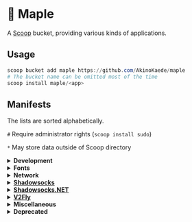 # 🍁 Maple

A [Scoop](https://scoop-docs.now.sh/) bucket, providing various kinds of applications.

## Usage

```powershell
scoop bucket add maple https://github.com/AkinoKaede/maple
# The bucket name can be omitted most of the time
scoop install maple/<app>
```

## Manifests

The lists are sorted alphabetically.

`#` Require administrator rights (`scoop install sudo`)

`*` May store data outside of Scoop directory

<details>
<summary><strong>Development</strong></summary>

- [bloomrpc](https://github.com/uw-labs/bloomrpc) `*`

</details>

<details>
<summary><strong>Fonts</strong></summary>

- [sarasagothic-term-sc-nf](https://github.com/AkinoKaede/Sarasa-Gothic-Term-SC-Nerd) `#`

</details>

<details>
<summary><strong>Network</strong></summary>

- [nat-type-tester](https://github.com/HMBSbige/NatTypeTester)
- [sagerconnect](https://github.com/SagerNet/SagerConnect)
- [v2raya](https://github.com/v2rayA/v2rayA)

</details>


<details>
<summary><strong><a href="https://shadowsocks.org">Shadowsocks</a></strong></summary>

- [simple-obfs](https://github.com/shadowsocks/simple-obfs)
- [v2ray-plugin](https://github.com/shadowsocks/v2ray-plugin)

</details>

<details>
<summary><strong><a href="https://github.com/Shadowsocks-NET">Shadowsocks.NET</a></strong></summary>

- [qv2ray](https://github.com/Shadowsocks-NET/Qv2ray)
- [qv2ray-plugin-netfilter](https://github.com/Shadowsocks-NET/QvPlugin-Netfilter)

</details>

<details>
<summary><strong><a href="https://www.v2fly.org">V2Fly</a></strong></summary>

- [v2ray-beta](https://github.com/v2fly/v2ray-core)
- [v2ray-extra](https://github.com/v2fly/v2ray-core)
- [v2ray-extra-beta](https://github.com/v2fly/v2ray-core)
- [vmessconv](https://github.com/v2fly/vmessping)
- [vmessping](https://github.com/v2fly/vmessping)
- [vmessspeed](https://github.com/v2fly/vmessping)

</details>

<details>
<summary><strong>Miscellaneous</strong></summary>


- [keybase](https://keybase.io/) `*`
- [paperang](https://www.paperang.com/) `*`
- [wsl-ssh-pageant](https://github.com/AkinoKaede/wsl-ssh-pageant)
- [wsl2-ssh-pageant](https://github.com/BlackReloaded/wsl2-ssh-pageant)

</details>

<details>
<summary><strong>Deprecated</strong></summary>

- [docker-desktop](https://www.docker.com/products/docker-desktop): deprecated because I create the [pull request](https://github.com/Ash258/Scoop-Ash258/pull/314), but I was been blocked without any replies.
- [kdeconnect-nightly](https://github.com/KDE/kdeconnect-kde): available in [dorado](https://github.com/chawyehsu/dorado) as `kdeconnect`
- [xray-beta](https://github.com/XTLS/Xray-core): deprecated because this is not maintained anymore.

</details>
